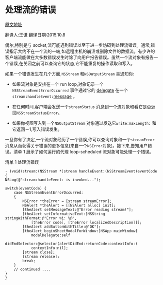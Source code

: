 处理流的错误
===
[原文地址](https://developer.apple.com/library/ios/documentation/Cocoa/Conceptual/Streams/Articles/HandlingStreamError.html#//apple_ref/doc/uid/20002276-BCIDDFHF) 

 翻译人:王谦 翻译日期:2015.10.8
 
 
偶尔,特别是与 socket,流可能遇到错误以至于进一步妨碍到处理流错误。通常,错误指示大约不在一个流的一端,如远程主机的崩溃或删除文件的数据流。有少许的客户端流能做在大多数错误发生时除了向用户报告错误。虽然一个流对象有报告一个错误,在关闭之前可以查询它的状态,它不能重复的操作读取和写入。


如果一个错误发生在几个方面,`NSStream` 和`NSOutputStream` 类通知你:

* 如果流对象是安排在一个 run loop,对象记录一个`NSStreamEventErrorOccurred` 事件通过它的 [delegate]() 在一个`stream:handleEvent:`[message]() 。

* 在任何时间,客户端会发送一个`streamStatus` 消息到一个流对象和看它是否返回`NSStreamStatusError`。

* 如果你视图写入到一个`NSOutputStream` 对象通过发送它`write:maxLength:` 和它返回－1,写入错误发生。


一旦你有了决定,一个流对象经历了一个错误,你可以查询对象和一个`streamError` 消息从而获得关于错误的更多信息(来自一个`NSError`对象)。接下来,告知用户错误。清单 1 展示了如何运行的代理 loop-scheduled 流对象可能处理一个错误。


清单 1 处理流错误

	- (void)stream:(NSStream *)stream handleEvent:(NSStreamEvent)eventCode {
    NSLog(@"stream:handleEvent: is invoked...");
 
    switch(eventCode) {
        case NSStreamEventErrorOccurred:
        {
            NSError *theError = [stream streamError];
            NSAlert *theAlert = [[NSAlert alloc] init];
            [theAlert setMessageText:@"Error reading stream!"];
            [theAlert setInformativeText:[NSString stringWithFormat:@"Error %i: %@",
                [theError code], [theError localizedDescription]]];
            [theAlert addButtonWithTitle:@"OK"];
            [theAlert beginSheetModalForWindow:[NSApp mainWindow]
                modalDelegate:self
                didEndSelector:@selector(alertDidEnd:returnCode:contextInfo:)
                contextInfo:nil];
            [stream close];
            [stream release];
            break;
        }
        // continued ....
    }
	}